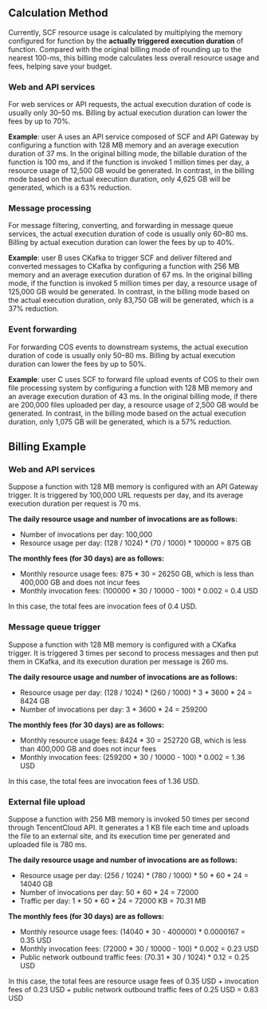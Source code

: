 ## Calculation Method
Currently, SCF resource usage is calculated by multiplying the memory configured for function by the **actually triggered execution duration** of function. Compared with the original billing mode of rounding up to the nearest 100-ms, this billing mode calculates less overall resource usage and fees, helping save your budget.



### Web and API services
For web services or API requests, the actual execution duration of code is usually only 30–50 ms. Billing by actual execution duration can lower the fees by up to 70%.

**Example**: user A uses an API service composed of SCF and API Gateway by configuring a function with 128 MB memory and an average execution duration of 37 ms. In the original billing mode, the billable duration of the function is 100 ms, and if the function is invoked 1 million times per day, a resource usage of 12,500 GB would be generated. In contrast, in the billing mode based on the actual execution duration, only 4,625 GB will be generated, which is a 63% reduction.

### Message processing

For message filtering, converting, and forwarding in message queue services, the actual execution duration of code is usually only 60–80 ms. Billing by actual execution duration can lower the fees by up to 40%.

**Example**: user B uses CKafka to trigger SCF and deliver filtered and converted messages to CKafka by configuring a function with 256 MB memory and an average execution duration of 67 ms. In the original billing mode, if the function is invoked 5 million times per day, a resource usage of 125,000 GB would be generated. In contrast, in the billing mode based on the actual execution duration, only 83,750 GB will be generated, which is a 37% reduction.


### Event forwarding

For forwarding COS events to downstream systems, the actual execution duration of code is usually only 50–80 ms. Billing by actual execution duration can lower the fees by up to 50%.

**Example**: user C uses SCF to forward file upload events of COS to their own file processing system by configuring a function with 128 MB memory and an average execution duration of 43 ms. In the original billing mode, if there are 200,000 files uploaded per day, a resource usage of 2,500 GB would be generated. In contrast, in the billing mode based on the actual execution duration, only 1,075 GB will be generated, which is a 57% reduction.



## Billing Example
### Web and API services
Suppose a function with 128 MB memory is configured with an API Gateway trigger. It is triggered by 100,000 URL requests per day, and its average execution duration per request is 70 ms.

**The daily resource usage and number of invocations are as follows:**
- Number of invocations per day: 100,000
- Resource usage per day: (128 / 1024) * (70 / 1000) * 100000 = 875 GB


**The monthly fees (for 30 days) are as follows:**
- Monthly resource usage fees: 875 * 30 = 26250 GB, which is less than 400,000 GB and does not incur fees
- Monthly invocation fees: (100000 * 30 / 10000 - 100) * 0.002 = 0.4 USD

In this case, the total fees are invocation fees of 0.4 USD.

### Message queue trigger

Suppose a function with 128 MB memory is configured with a CKafka trigger. It is triggered 3 times per second to process messages and then put them in CKafka, and its execution duration per message is 260 ms.

**The daily resource usage and number of invocations are as follows:**
- Resource usage per day: (128 / 1024) * (260 / 1000) * 3 * 3600 * 24 = 8424 GB
- Number of invocations per day: 3 * 3600 * 24 = 259200

**The monthly fees (for 30 days) are as follows:**
- Monthly resource usage fees: 8424 * 30 = 252720 GB, which is less than 400,000 GB and does not incur fees
- Monthly invocation fees: (259200 * 30 / 10000 - 100) * 0.002 = 1.36 USD

In this case, the total fees are invocation fees of 1.36 USD.


### External file upload

Suppose a function with 256 MB memory is invoked 50 times per second through TencentCloud API. It generates a 1 KB file each time and uploads the file to an external site, and its execution time per generated and uploaded file is 780 ms.

**The daily resource usage and number of invocations are as follows:**
- Resource usage per day: (256 / 1024) * (780 / 1000) * 50 * 60 * 24 = 14040 GB
- Number of invocations per day: 50 * 60 * 24 = 72000
- Traffic per day: 1 * 50 * 60 * 24 = 72000 KB = 70.31 MB

**The monthly fees (for 30 days) are as follows:**
- Monthly resource usage fees: (14040 * 30 - 400000) * 0.0000167 = 0.35 USD
- Monthly invocation fees: (72000 * 30 / 10000 - 100) * 0.002 = 0.23 USD
- Public network outbound traffic fees: (70.31 * 30 / 1024) * 0.12  = 0.25 USD

In this case, the total fees are resource usage fees of 0.35 USD + invocation fees of 0.23 USD + public network outbound traffic fees of 0.25 USD = 0.83 USD